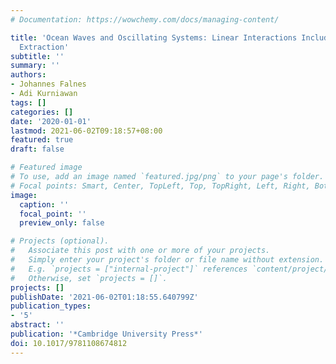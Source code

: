 ```yaml
---
# Documentation: https://wowchemy.com/docs/managing-content/

title: 'Ocean Waves and Oscillating Systems: Linear Interactions Including Wave-Energy
  Extraction'
subtitle: ''
summary: ''
authors:
- Johannes Falnes
- Adi Kurniawan
tags: []
categories: []
date: '2020-01-01'
lastmod: 2021-06-02T09:18:57+08:00
featured: true
draft: false

# Featured image
# To use, add an image named `featured.jpg/png` to your page's folder.
# Focal points: Smart, Center, TopLeft, Top, TopRight, Left, Right, BottomLeft, Bottom, BottomRight.
image:
  caption: ''
  focal_point: ''
  preview_only: false

# Projects (optional).
#   Associate this post with one or more of your projects.
#   Simply enter your project's folder or file name without extension.
#   E.g. `projects = ["internal-project"]` references `content/project/deep-learning/index.md`.
#   Otherwise, set `projects = []`.
projects: []
publishDate: '2021-06-02T01:18:55.640799Z'
publication_types:
- '5'
abstract: ''
publication: '*Cambridge University Press*'
doi: 10.1017/9781108674812
---
```

